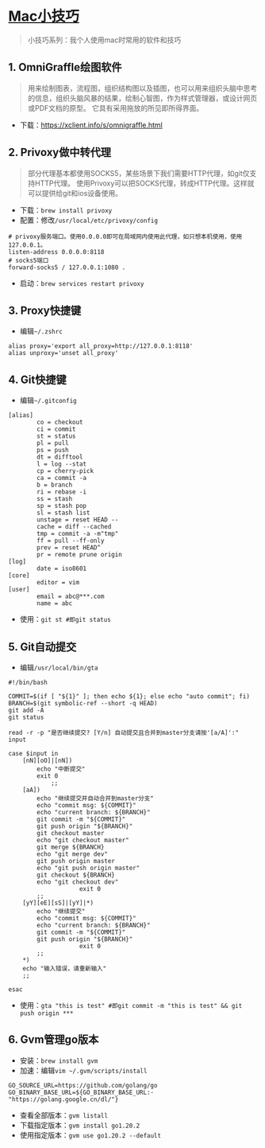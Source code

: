 # [Mac小技巧](https://github.com/EasonAssassin/blog_with_issues/issues/6)


> 小技巧系列：我个人使用mac时常用的软件和技巧

## 1. OmniGraffle绘图软件

> 用来绘制图表，流程图，组织结构图以及插图，也可以用来组织头脑中思考的信息，组织头脑风暴的结果，绘制心智图，作为样式管理器，或设计网页或PDF文档的原型。
它具有采用拖放的所见即所得界面。

- 下载：https://xclient.info/s/omnigraffle.html

## 2. Privoxy做中转代理

> 部分代理基本都使用SOCKS5，某些场景下我们需要HTTP代理，如git仅支持HTTP代理。
> 使用Privoxy可以把SOCKS代理，转成HTTP代理。这样就可以提供给git和ios设备使用。

- 下载：`brew install privoxy`
- 配置：修改`/usr/local/etc/privoxy/config`

```shell
# privoxy服务端口。使用0.0.0.0即可在局域网内使用此代理，如只想本机使用，使用127.0.0.1。
listen-address 0.0.0.0:8118
# socks5端口
forward-socks5 / 127.0.0.1:1080 .
```

- 启动：`brew services restart privoxy`

## 3. Proxy快捷键

- 编辑`~/.zshrc`

```shell
alias proxy='export all_proxy=http://127.0.0.1:8118'
alias unproxy='unset all_proxy'
```

## 4. Git快捷键

- 编辑`~/.gitconfig`

```shell
[alias]
        co = checkout
        ci = commit
        st = status
        pl = pull
        ps = push
        dt = difftool
        l = log --stat
        cp = cherry-pick
        ca = commit -a
        b = branch
        ri = rebase -i
        ss = stash
        sp = stash pop
        sl = stash list
        unstage = reset HEAD --
        cache = diff --cached
        tmp = commit -a -m"tmp"
        ff = pull --ff-only
        prev = reset HEAD^
        pr = remote prune origin   
[log]
        date = iso8601
[core]
        editor = vim
[user]
        email = abc@***.com
        name = abc
```

- 使用：`git st #即git status`

## 5. Git自动提交

- 编辑`/usr/local/bin/gta`

```shell
#!/bin/bash

COMMIT=$(if [ "${1}" ]; then echo ${1}; else echo "auto commit"; fi)
BRANCH=$(git symbolic-ref --short -q HEAD)
git add -A
git status

read -r -p "是否继续提交? [Y/n] 自动提交且合并到master分支请按'[a/A]':" input

case $input in
    [nN][oO]|[nN])
        echo "中断提交"
        exit 0
            ;;
    [aA])
        echo "继续提交并自动合并到master分支"
        echo "commit msg: ${COMMIT}"
        echo "current branch: ${BRANCH}"
        git commit -m "${COMMIT}"
        git push origin "${BRANCH}"
        git checkout master
        echo "git checkout master"
        git merge ${BRANCH}
        echo "git merge dev"
        git push origin master
        echo "git push origin master"
        git checkout ${BRANCH}
        echo "git checkout dev"
                    exit 0
        ;;
    [yY][eE][sS]|[yY]|*)
        echo "继续提交"
        echo "commit msg: ${COMMIT}"
        echo "current branch: ${BRANCH}"
        git commit -m "${COMMIT}"
        git push origin "${BRANCH}"
                    exit 0
        ;;
    *)
    echo "输入错误，请重新输入"
    ;;

esac
```

- 使用：`gta "this is test" #即git commit -m "this is test" && git push origin ***`

## 6. Gvm管理go版本

- 安装：`brew install gvm`
- 加速：编辑`vim ~/.gvm/scripts/install`

```shell
GO_SOURCE_URL=https://github.com/golang/go
GO_BINARY_BASE_URL=${GO_BINARY_BASE_URL:-"https://golang.google.cn/dl/"}
```

- 查看全部版本：`gvm listall`
- 下载指定版本：`gvm install go1.20.2`
- 使用指定版本：`gvm use go1.20.2 --default`